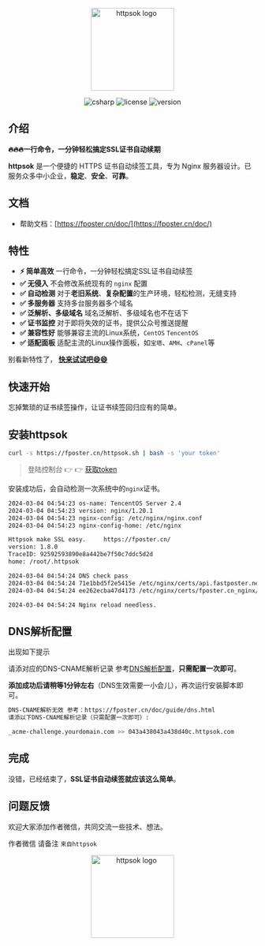 <p align="center"><a href="https://fposter.cn/doc/" target="_blank"><img width="168" src="https://fposter.cn/dassets/httpsok-logo.png" alt="httpsok logo"></a></p>

<p align="center">
  <!-- 
<a href="https://github.com/httpsok/httpsok" class="link github-link" target="_blank"><img style="max-width: 100px;" alt="GitHub Repo stars" src="https://img.shields.io/github/stars/httpsok/httpsok?style=social"></a>
  <a href="https://gitee.com/httpsok/httpsok" class="link gitee-link" target="_blank"><img style="max-width: 100px;" alt="gitee Repo stars" src="https://gitee.com/httpsok/httpsok/badge/star.svg"></a>
    -->
  <img alt="csharp" src="https://img.shields.io/badge/language-shell-brightgreen.svg">
  <img alt="license" src="https://img.shields.io/badge/license-MIT-blue.svg">
  <img alt="version" src="https://img.shields.io/badge/version-1.8.0-brightgreen">
</p>

## 介绍

**🔥🔥🔥一行命令，一分钟轻松搞定SSL证书自动续期**

**httpsok** 是一个便捷的 HTTPS 证书自动续签工具，专为 Nginx 服务器设计。已服务众多中小企业，**稳定**、**安全**、**可靠**。

## 文档

- 帮助文档：[https://fposter.cn/doc/](https://fposter.cn/doc/)

## 特性

- **⚡️ 简单高效** 一行命令，一分钟轻松搞定SSL证书自动续签
- **✅ 无侵入** 不会修改系统现有的 `nginx` 配置
- **✅ 自动检测** 对于**老旧系统**、**复杂配置**的生产环境，轻松检测，无缝支持
- **✅ 多服务器** 支持多台服务器多个域名
- **✅ 泛解析、多级域名** 域名泛解析、多级域名也不在话下
- **✅ 证书监控** 对于即将失效的证书，提供公众号推送提醒
- **✅ 兼容性好** 能够兼容主流的Linux系统，`CentOS` `TencentOS`
- **✅ 适配面板** 适配主流的Linux操作面板，如`宝塔`、`AMH`、`cPanel`等

别看新特性了， **[快来试试吧😄😄](https://fposter.cn/doc/guide/quickstart.html)**

## 快速开始

忘掉繁琐的证书续签操作，让证书续签回归应有的简单。

## 安装httpsok

```bash
curl -s https://fposter.cn/httpsok.sh | bash -s 'your token'
```

> 登陆控制台 👉 👉 [获取token](https://fposter.cn/console/)

安装成功后，会自动检测一次系统中的`nginx`证书。

```bash
2024-03-04 04:54:23 os-name: TencentOS Server 2.4
2024-03-04 04:54:23 version: nginx/1.20.1
2024-03-04 04:54:23 nginx-config: /etc/nginx/nginx.conf
2024-03-04 04:54:23 nginx-config-home: /etc/nginx

Httpsok make SSL easy.     https://fposter.cn/ 
version: 1.8.0
TraceID: 92592593890e8a442be7f50c7ddc5d2d
home: /root/.httpsok

2024-03-04 04:54:24 DNS check pass
2024-03-04 04:54:24 71e1bbd5f2e5415e /etc/nginx/certs/api.fastposter.net_nginx/api.fastposter.net_bundle.crt Cert valid
2024-03-04 04:54:24 ee262ecba47d4173 /etc/nginx/certs/fposter.cn_nginx/fposter.cn_bundle.crt Cert valid

2024-03-04 04:54:24 Nginx reload needless.
```


## DNS解析配置

出现如下提示

请添对应的DNS-CNAME解析记录 参考[DNS解析配置](https://fposter.cn/doc/guide/dns.html)，**只需配置一次即可**。

**添加成功后请稍等1分钟左右**（DNS生效需要一小会儿），再次运行安装脚本即可。

```bash
DNS-CNAME解析无效 参考：https://fposter.cn/doc/guide/dns.html
请添以下DNS-CNAME解析记录（只需配置一次即可）: 

_acme-challenge.yourdomain.com >> 043a438043a438d40c.httpsok.com

```

## 完成

没错，已经结束了，**SSL证书自动续签就应该这么简单**。

## 问题反馈

欢迎大家添加作者微信，共同交流一些技术、想法。

作者微信 请备注 `来自httpsok`

<p align="center"><img width="168" src="https://fposter.cn/dassets/qrcode.png" alt="httpsok logo"></p>
